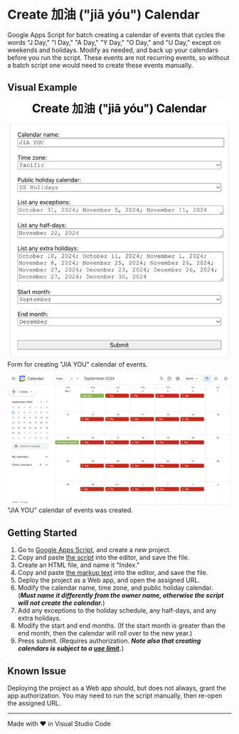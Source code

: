 # Create 加油 ("jiā yóu") Calendar

Google Apps Script for batch creating a calendar of events that cycles the words "J Day," "I Day," "A Day," "Y Day," "O Day," and "U Day," except on weekends and holidays. Modify as needed, and back up your calendars before you run the script. These events are not recurring events, so without a batch script one would need to create these events manually.

## Visual Example

<img src="screenshots/calendarForm.png" alt="screenshot of calendar form" width="800"><br>Form for creating "JIA YOU" calendar of events.

<img src="screenshots/calendar.png" alt="screenshot of calendar" width="800"><br>"JIA YOU" calendar of events was created.

## Getting Started

1. Go to [Google Apps Script](https://script.google.com/), and create a new project.
2. Copy and paste [the script](./Code.gs) into the editor, and save the file.
3. Create an HTML file, and name it "Index."
4. Copy and paste [the markup text](./Index.html) into the editor, and save the file.
5. Deploy the project as a Web app, and open the assigned URL.
6. Modify the calendar name, time zone, and public holiday calendar. (***Must name it differently from the owner name, otherwise the script will not create the calendar.***)
7. Add any exceptions to the holiday schedule, any half-days, and any extra holidays.
8. Modify the start and end months. (If the start month is greater than the end month, then the calendar will roll over to the new year.)
9. Press submit. (Requires authorization. ***Note also that creating calendars is subject to a [use limit](https://support.google.com/a/answer/2905486?hl=en).***)

## Known Issue

Deploying the project as a Web app should, but does not always, grant the app authorization. You may need to run the script manually, then re-open the assigned URL.

<hr>
Made with &heartsuit; in Visual Studio Code